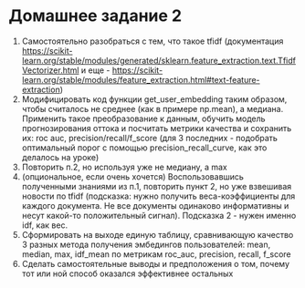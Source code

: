 # Домашнее задание 2
1. Самостоятельно разобраться с тем, что такое tfidf (документация https://scikit-learn.org/stable/modules/generated/sklearn.feature_extraction.text.TfidfVectorizer.html и еще - https://scikit-learn.org/stable/modules/feature_extraction.html#text-feature-extraction)
2. Модифицировать код функции get_user_embedding таким образом, чтобы считалось не среднее (как в примере np.mean), а медиана. Применить такое преобразование к данным, обучить модель прогнозирования оттока и посчитать метрики качества и сохранить их: roc auc, precision/recall/f_score (для 3 последних - подобрать оптимальный порог с помощью precision_recall_curve, как это делалось на уроке)
3. Повторить п.2, но используя уже не медиану, а max
4. (опциональное, если очень хочется) Воспользовавшись полученными знаниями из п.1, повторить пункт 2, но уже взвешивая новости по tfidf (подсказка: нужно получить веса-коэффициенты для каждого документа. Не все документы одинаково информативны и несут какой-то положительный сигнал). Подсказка 2 - нужен именно idf, как вес.
5. Сформировать на выходе единую таблицу, сравнивающую качество 3 разных метода получения эмбедингов пользователей: mean, median, max, idf_mean по метрикам roc_auc, precision, recall, f_score
6. Сделать самостоятельные выводы и предположения о том, почему тот или ной способ оказался эффективнее остальных
